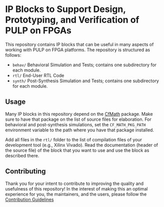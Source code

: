 # IP Blocks to Support Design, Prototyping, and Verification of PULP on FPGAs

This repository contains IP blocks that can be useful in many aspects of working with PULP on FPGA
platforms.  The repository is structured as follows:

- `behav/`  Behavioral Simulation and Tests; contains one subdirectory for each module.
- `rtl/`    End-User RTL Code
- `synth/`  Post-Synthesis Simulation and Tests; contains one subdirectory for each module.

## Usage

Many IP blocks in this repository depend on the [CfMath](https://github.com/pulp-platform/cfmath)
package.  Make sure to have that package on the list of source files for elaboration.  For
behavioral and post-synthesis simulations, set the `CF_MATH_PKG_PATH` environment variable to the
path where you have that package installed.

Add all files in the `rtl/` folder to the list of compilation files of your development tool (e.g.,
Xilinx Vivado).  Read the documentation (header of the source file) of the block that you want to
use and use the block as described there.

## Contributing

Thank you for your intent to contribute to improving the quality and usefulness of this repository!
In the interest of making this an optimal experience for you, the maintainers, and the users, please
follow the [Contribution Guidelines](CONTRIBUTING.md)
